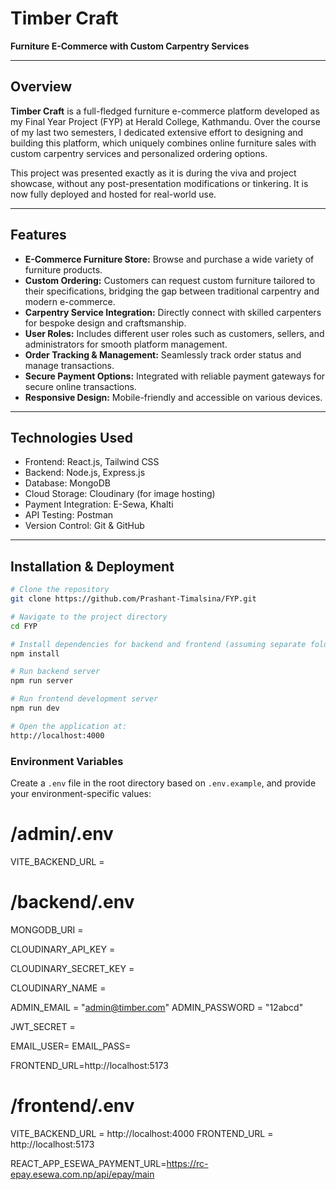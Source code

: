 # Timber Craft

**Furniture E-Commerce with Custom Carpentry Services**

---

## Overview

**Timber Craft** is a full-fledged furniture e-commerce platform developed as my Final Year Project (FYP) at Herald College, Kathmandu. Over the course of my last two semesters, I dedicated extensive effort to designing and building this platform, which uniquely combines online furniture sales with custom carpentry services and personalized ordering options.

This project was presented exactly as it is during the viva and project showcase, without any post-presentation modifications or tinkering. It is now fully deployed and hosted for real-world use.

---

## Features

- **E-Commerce Furniture Store:** Browse and purchase a wide variety of furniture products.
- **Custom Ordering:** Customers can request custom furniture tailored to their specifications, bridging the gap between traditional carpentry and modern e-commerce.
- **Carpentry Service Integration:** Directly connect with skilled carpenters for bespoke design and craftsmanship.
- **User Roles:** Includes different user roles such as customers, sellers, and administrators for smooth platform management.
- **Order Tracking & Management:** Seamlessly track order status and manage transactions.
- **Secure Payment Options:** Integrated with reliable payment gateways for secure online transactions.
- **Responsive Design:** Mobile-friendly and accessible on various devices.

---

## Technologies Used

- Frontend: React.js, Tailwind CSS  
- Backend: Node.js, Express.js  
- Database: MongoDB  
- Cloud Storage: Cloudinary (for image hosting)  
- Payment Integration: E-Sewa, Khalti  
- API Testing: Postman  
- Version Control: Git & GitHub  

---

## Installation & Deployment

```bash
# Clone the repository
git clone https://github.com/Prashant-Timalsina/FYP.git

# Navigate to the project directory
cd FYP

# Install dependencies for backend and frontend (assuming separate folders)
npm install

# Run backend server
npm run server

# Run frontend development server
npm run dev

# Open the application at:
http://localhost:4000
```

### Environment Variables

Create a `.env` file in the root directory based on `.env.example`, and provide your environment-specific values:

# /admin/.env

VITE_BACKEND_URL =

# /backend/.env

MONGODB_URI = 

CLOUDINARY_API_KEY = 

CLOUDINARY_SECRET_KEY = 

CLOUDINARY_NAME = 

ADMIN_EMAIL = "admin@timber.com"
ADMIN_PASSWORD = "12abcd"

JWT_SECRET = 

EMAIL_USER= 
EMAIL_PASS= 

FRONTEND_URL=http://localhost:5173

# /frontend/.env

VITE_BACKEND_URL = http://localhost:4000
FRONTEND_URL = http://localhost:5173

REACT_APP_ESEWA_PAYMENT_URL=https://rc-epay.esewa.com.np/api/epay/main

